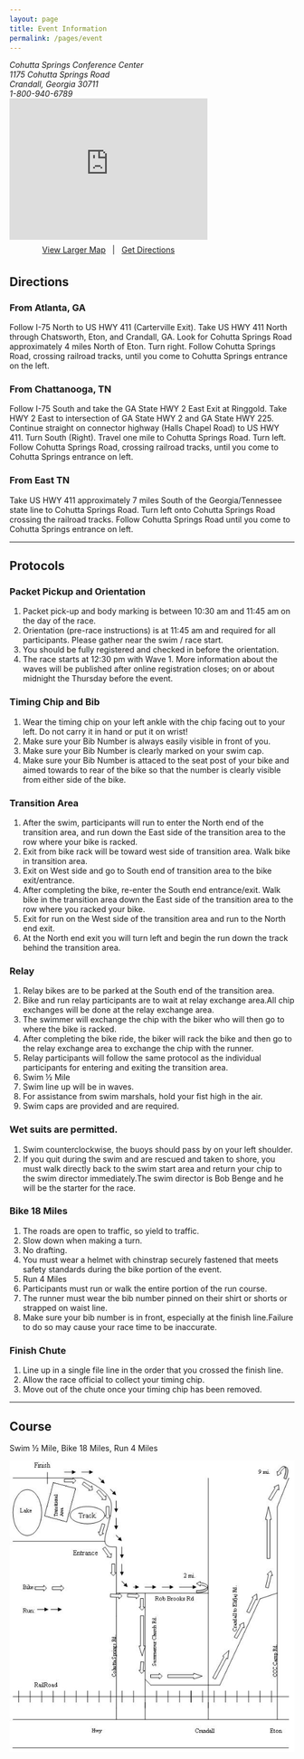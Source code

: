 ```yaml
---
layout: page
title: Event Information
permalink: /pages/event
---
```


<!-- style="float: right; margin-top: -100px;" -->
<div id="map">
	<address>
		Cohutta Springs Conference Center<br/>
		1175 Cohutta Springs Road<br/>
		Crandall, Georgia 30711<br/>
		1-800-940-6789<br/>
	</address>
	<iframe width="350" height="250" frameborder="0" src="https://www.bing.com/maps/embed?h=250&w=350&cp=35.068500000000014~-85.06249999999999&lvl=11&typ=s&sty=r&src=SHELL&FORM=MBEDV8" scrolling="no">
	</iframe>
	<div style="white-space: nowrap; text-align: center; width: 350px; padding: 6px 0;">
		<a id="largeMapLink" target="_blank" href="https://www.bing.com/maps?cp=35.068500000000014~-85.06249999999999&amp;sty=r&amp;lvl=11&amp;FORM=MBEDLD">View Larger Map</a> &nbsp; | &nbsp;
		<a id="dirMapLink" target="_blank" href="https://www.bing.com/maps/directions?cp=35.068500000000014~-85.06249999999999&amp;sty=r&amp;lvl=11&amp;rtp=~pos.35.068500000000014_-85.06249999999999____&amp;FORM=MBEDLD">Get Directions</a>
	</div>
</div>

## Directions

### From Atlanta, GA
Follow I-75 North to US HWY 411 (Carterville Exit). Take US HWY 411 North through Chatsworth, Eton, and Crandall, GA. Look for Cohutta Springs Road approximately 4 miles North of Eton. Turn right. Follow Cohutta Springs Road, crossing railroad tracks, until you come to Cohutta Springs entrance on the left.

### From Chattanooga, TN
Follow I-75 South and take the GA State HWY 2 East Exit at Ringgold. Take HWY 2 East to intersection of GA State HWY 2 and GA State HWY 225. Continue straight on connector highway (Halls Chapel Road) to US HWY 411. Turn South (Right). Travel one mile to Cohutta Springs Road. Turn left. Follow Cohutta Springs Road, crossing railroad tracks, until you come to Cohutta Springs entrance on left.

### From East TN
Take US HWY 411 approximately 7 miles South of the Georgia/Tennessee state line to Cohutta Springs Road. Turn left onto Cohutta Springs Road crossing the railroad tracks. Follow Cohutta Springs Road until you come to Cohutta Springs entrance on left.

---
## Protocols

### Packet Pickup and Orientation

1. Packet pick-up and body marking is between 10:30 am and 11:45 am on the day of the race.
1. Orientation (pre-race instructions) is at 11:45 am and required for all participants. Please gather near the swim / race start.
1. You should be fully registered and checked in before the orientation.
1. The race starts at 12:30 pm with Wave 1. More information about the waves will be published after online registration closes; on or about midnight the Thursday before the event.

### Timing Chip and Bib

1. Wear the timing chip on your left ankle with the chip facing out to your left. Do not carry it in hand or put it on wrist!
1. Make sure your Bib Number is always easily visible in front of you.
1. Make sure your Bib Number is clearly marked on your swim cap.
1. Make sure your Bib Number is attaced to the seat post of your bike and aimed towards to rear of the bike so that the number is clearly visible from either side of the bike.

### Transition Area

1. After the swim, participants will run to enter the North end of the transition area, and run down the East side of the transition area to the row where your bike is racked.
1. Exit from bike rack will be toward west side of transition area. Walk bike in transition area.
1. Exit on West side and go to South end of transition area to the bike exit/entrance.
1. After completing the bike, re-enter the South end entrance/exit. Walk bike in the transition area down the East side of the transition area to the row where you racked your bike.
1. Exit for run on the West side of the transition area and run to the North end exit.
1. At the North end exit you will turn left and begin the run down the track behind the transition area.

### Relay
1. Relay bikes are to be parked at the South end of the transition area.
1. Bike and run relay participants are to wait at relay exchange area.All chip exchanges will be done at the relay exchange area.
1. The swimmer will exchange the chip with the biker who will then go to where the bike is racked.
1. After completing the bike ride, the biker will rack the bike and then go to the relay exchange area to exchange the chip with the runner.
1. Relay participants will follow the same protocol as the individual participants for entering and exiting the transition area.
1. Swim ½ Mile
1. Swim line up will be in waves.
1. For assistance from swim marshals, hold your fist high in the air.
1. Swim caps are provided and are required.

### Wet suits are permitted.

1. Swim counterclockwise, the buoys should pass by on your left shoulder.
1. If you quit during the swim and are rescued and taken to shore, you must walk directly back to the swim start area and return your chip to the swim director immediately.The swim director is Bob Benge and he will be the starter for the race.

### Bike 18 Miles

1. The roads are open to traffic, so yield to traffic.
1. Slow down when making a turn.
1. No drafting.
1. You must wear a helmet with chinstrap securely fastened that meets safety standards during the bike portion of the event.
1. Run 4 Miles
1. Participants must run or walk the entire portion of the run course.
1. The runner must wear the bib number pinned on their shirt or shorts or strapped on waist line.
1. Make sure your bib number is in front, especially at the finish line.Failure to do so may cause your race time to be inaccurate.

### Finish Chute

1. Line up in a single file line in the order that you crossed the finish line.
1. Allow the race official to collect your timing chip.
1. Move out of the chute once your timing chip has been removed.

---
## Course

Swim ½ Mile, Bike 18 Miles, Run 4 Miles

![Course Route Map](/images/triathlon_map.png)
